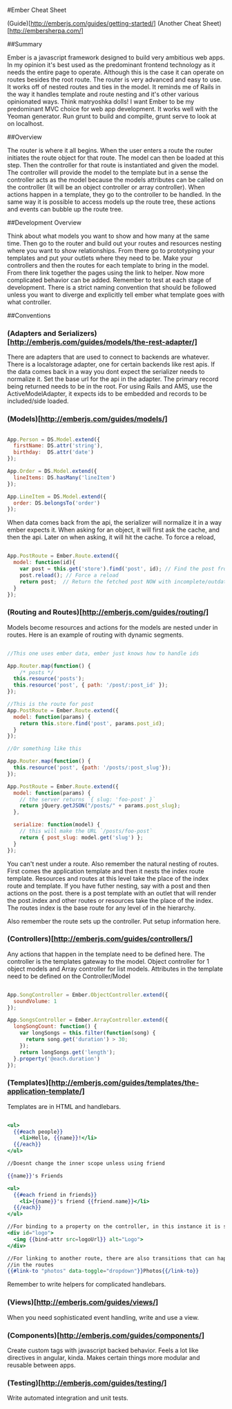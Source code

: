 #Ember Cheat Sheet

(Guide)[http://emberjs.com/guides/getting-started/]
(Another Cheat Sheet)[http://embersherpa.com/]

##Summary

Ember is a javascript framework designed to build very ambitious web apps.
In my opinion it's best used as the predominant frontend technology as it
needs the entire page to operate. Although this is the case it can operate
on routes besides the root route. The router is very advanced and easy to use.
It works off of nested routes and ties in the model. It reminds me of Rails in
the way it handles template and route nesting and it's other various
opinionated ways. Think matryoshka dolls! I want Ember to be my predominant
MVC choice for web app development. It works well with the Yeoman generator.
Run grunt to build and compilte, grunt serve to look at on localhost.

##Overview

The router is where it all begins. When the user enters a route the router
initiates the route object for that route. The model can then be loaded at
this step. Then the controller for that route is instantiated and given the
model. The controller will provide the model to the template but in a sense
the controller acts as the model because the models attributes can be
called on the controller (It will be an object controller or array controller).
When actions happen in a template, they go to the controller to be handled.
In the same way it is possible to access models up the route tree, these
actions and events can bubble up the route tree.

##Development Overview

Think about what models you want to show and how many at the same time. Then
go to the router and build out your routes and resources nesting where you
want to show relationships. From there go to prototyping your templates and put
your outlets where they need to be. Make your controllers and then the routes
for each template to bring in the model. From there link together the pages
using the link to helper. Now more complicated behavior can be added. Remember
to test at each stage of development. There is a strict naming convention that
should be followed unless you want to diverge and explicitly tell ember
what template goes with what controller.

##Conventions

### (Adapters and Serializers)[http://emberjs.com/guides/models/the-rest-adapter/]

There are adapters that are used to connect to backends are whatever.
There is a localstorage adapter, one for certain backends like rest apis.
If the data comes back in a way you dont expect the serializer needs to 
normalize it. Set the base url for the api in the adapter. The primary
record being returned needs to be in the root. For using Rails and AMS,
use the ActiveModelAdapter, it expects ids to be embedded and records
to be included/side loaded.

### (Models)[http://emberjs.com/guides/models/]

```javascript

App.Person = DS.Model.extend({
  firstName: DS.attr('string'),
  birthday:  DS.attr('date')
});

App.Order = DS.Model.extend({
  lineItems: DS.hasMany('lineItem')
});

App.LineItem = DS.Model.extend({
  order: DS.belongsTo('order')
});

```

When data comes back from the api, the serializer will normalize
it in a way ember expects it. When asking for an object, it will
first ask the cache, and then the api. Later on when asking, it
will hit the cache. To force a reload, 

```javascript

App.PostRoute = Ember.Route.extend({
  model: function(id){
    var post = this.get('store').find('post', id); // Find the post from the store
    post.reload(); // Force a reload
    return post;  // Return the fetched post NOW with incomplete/outdated info. When the api answers, the information will be updated.
  }
});

```

### (Routing and Routes)[http://emberjs.com/guides/routing/]

Models become resources and actions for the models are nested under in routes.
Here is an example of routing with dynamic segments.

```javascript

//This one uses ember data, ember just knows how to handle ids

App.Router.map(function() {
	/* posts */
  this.resource('posts');
  this.resource('post', { path: '/post/:post_id' });
});

//This is the route for post
App.PostRoute = Ember.Route.extend({
  model: function(params) {
    return this.store.find('post', params.post_id);
  }
});

//Or something like this

App.Router.map(function() {
  this.resource('post', {path: '/posts/:post_slug'});
});

App.PostRoute = Ember.Route.extend({
  model: function(params) {
    // the server returns `{ slug: 'foo-post' }`
    return jQuery.getJSON("/posts/" + params.post_slug);
  },

  serialize: function(model) {
    // this will make the URL `/posts/foo-post`
    return { post_slug: model.get('slug') };
  }
});
```

You can't nest under a route. Also remember the natural nesting of routes.
First comes the application template and then it nests the index route 
template. Resources and routes at this level take the place of the index route
and template. If you have futher nesting, say with a post and then actions on
the post. there is a post template with an outlet that will render the 
post.index and other routes or resources take the place of the index. The
routes index is the base route for any level of in the hierarchy.

Also remember the route sets up the controller. Put setup information here.

### (Controllers)[http://emberjs.com/guides/controllers/]

Any actions that happen in the template need to be defined here.
The controller is the templates gateway to the model. Object controller
for 1 object models and Array controller for list models. Attributes
in the template need to be defined on the Controller/Model

```javascript

App.SongController = Ember.ObjectController.extend({
  soundVolume: 1
});

App.SongsController = Ember.ArrayController.extend({
  longSongCount: function() {
    var longSongs = this.filter(function(song) {
      return song.get('duration') > 30;
    });
    return longSongs.get('length');
  }.property('@each.duration')
});
```

### (Templates)[http://emberjs.com/guides/templates/the-application-template/]

Templates are in HTML and handlebars.

```handlebars

<ul>
  {{#each people}}
    <li>Hello, {{name}}!</li>
  {{/each}}
</ul>

//Doesnt change the inner scope unless using friend

{{name}}'s Friends

<ul>
  {{#each friend in friends}}
    <li>{{name}}'s friend {{friend.name}}</li>
  {{/each}}
</ul>

//For binding to a property on the controller, in this instance it is src
<div id="logo">
  <img {{bind-attr src=logoUrl}} alt="Logo">
</div>

//For linking to another route, there are also transitions that can happen
//in the routes
{{#link-to "photos" data-toggle="dropdown"}}Photos{{/link-to}}

```

Remember to write helpers for complicated handlebars.

### (Views)[http://emberjs.com/guides/views/]

When you need sophisticated event handling, write and use a view.

### (Components)[http://emberjs.com/guides/components/]

Create custom tags with javascript backed behavior. Feels a lot like
directives in angular, kinda. Makes certain things more modular and
reusable between apps.

### (Testing)[http://emberjs.com/guides/testing/]

Write automated integration and unit tests.